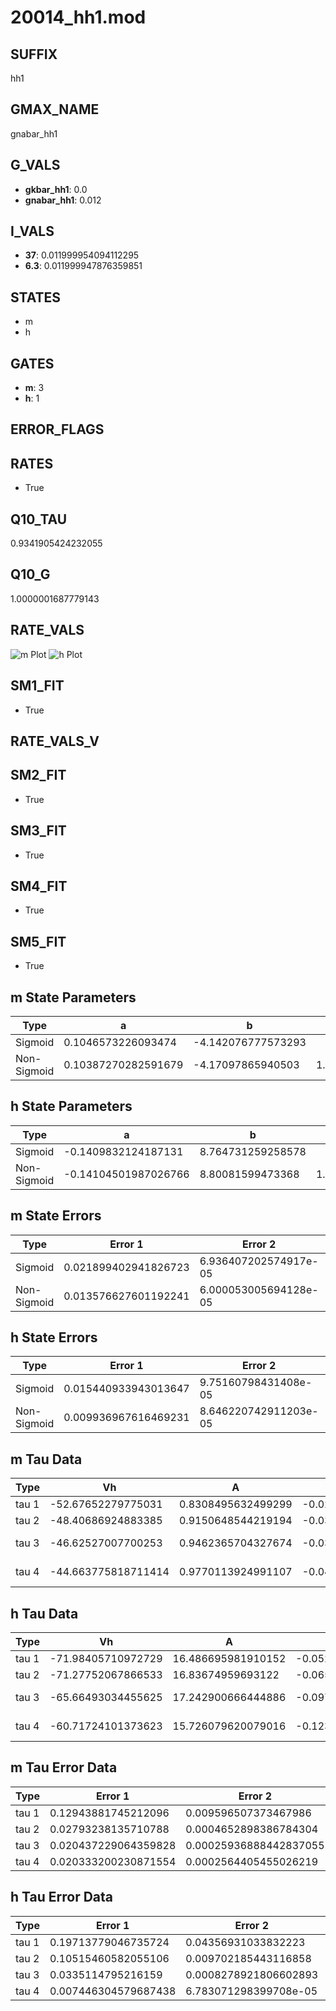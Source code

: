 # 20014_hh1.mod

## SUFFIX

hh1

## GMAX_NAME

gnabar_hh1

## G_VALS

- **gkbar_hh1**: 0.0
- **gnabar_hh1**: 0.012

## I_VALS

- **37**: 0.011999954094112295
- **6.3**: 0.011999947876359851

## STATES

- m
- h

## GATES

- **m**: 3
- **h**: 1

## ERROR_FLAGS


## RATES

- True

## Q10_TAU

0.9341905424232055

## Q10_G

1.0000001687779143

## RATE_VALS

![m Plot](/Users/pbozelos/Dropbox/icg-Chai-Panos/supermodels/output_markdown_files/Na/20014_hh1.mod/images/m.png)
![h Plot](/Users/pbozelos/Dropbox/icg-Chai-Panos/supermodels/output_markdown_files/Na/20014_hh1.mod/images/h.png)

## SM1_FIT

- True

## RATE_VALS_V

## SM2_FIT

- True

## SM3_FIT

- True

## SM4_FIT

- True

## SM5_FIT

- True

## m State Parameters

| Type | a | b | c | d |
| --- | --- | --- | --- | --- |
| Sigmoid | 0.1046573226093474 | -4.142076777573293 |
| Non-Sigmoid | 0.10387270282591679 | -4.17097865940503 | 1.0049568878999509 | -0.012761621502092575 |

## h State Parameters

| Type | a | b | c | d |
| --- | --- | --- | --- | --- |
| Sigmoid | -0.1409832124187131 | 8.764731259258578 |
| Non-Sigmoid | -0.14104501987026766 | 8.80081599473368 | 1.0026003940160293 | 0.004440956168336063 |

## m State Errors

| Type | Error 1 | Error 2 | Error 3 |
| --- | --- | --- | --- |
| Sigmoid | 0.021899402941826723 | 6.936407202574917e-05 | 0.012230260812095965 |
| Non-Sigmoid | 0.013576627601192241 | 6.000053005694128e-05 | 0.007582201987531963 |

## h State Errors

| Type | Error 1 | Error 2 | Error 3 |
| --- | --- | --- | --- |
| Sigmoid | 0.015440933943013647 | 9.75160798431408e-05 | 0.012935036816166092 |
| Non-Sigmoid | 0.009936967616469231 | 8.646220742911203e-05 | 0.008324304892077868 |

## m Tau Data

| Type | Vh | A | b1 | b2 | c1 | c2 | d1 | d2 | e1 | e2 |
| --- | --- | --- | --- | --- | --- | --- | --- | --- | --- | --- |
| tau 1 | -52.67652279775031 | 0.8308495632499299 | -0.022044248216389714 | -0.07727342187610052 |
| tau 2 | -48.40686924883385 | 0.9150648544219194 | -0.032632029631356835 | 0.00011402370304924193 | -0.07772948507390921 | -0.0004016047930407329 |
| tau 3 | -46.62527007700253 | 0.9462365704327674 | -0.03818366681210269 | 0.00022127472103779884 | -5.197754096619884e-07 | -0.07580810527819545 | -0.000508090268463946 | -3.5296616205779716e-06 |
| tau 4 | -44.663775818711414 | 0.9770113924991107 | -0.04262044901731943 | 0.0003162721574300156 | -1.297162082413881e-06 | 2.2059534676663425e-09 | -0.07022198878116882 | -0.00030636840820625683 | -4.432513038058513e-09 | 2.3869501330048232e-08 |

## h Tau Data

| Type | Vh | A | b1 | b2 | c1 | c2 | d1 | d2 | e1 | e2 |
| --- | --- | --- | --- | --- | --- | --- | --- | --- | --- | --- |
| tau 1 | -71.98405710972729 | 16.486695981910152 | -0.0525884025268178 | -0.07762591065320444 |
| tau 2 | -71.27752067866533 | 16.83674959693122 | -0.06582935769530095 | 0.00030363608912281376 | -0.10345710943310456 | -0.0014167714201713012 |
| tau 3 | -65.66493034455625 | 17.242900666444886 | -0.09723308538595399 | 0.001016133344240643 | -3.2899291586289424e-06 | -0.08710712739179947 | -0.0020034111272546266 | -3.3051064307595015e-05 |
| tau 4 | -60.71724101373623 | 15.726079620079016 | -0.12378877267060424 | 0.0020002904395505267 | -1.3644701846705267e-05 | 3.318732294704753e-08 | -0.06516456515196002 | -0.00208778707656601 | -7.441105516644879e-05 | -8.421221865619311e-07 |

## m Tau Error Data

| Type | Error 1 | Error 2 | Error 3 |
| --- | --- | --- | --- |
| tau 1 | 0.12943881745212096 | 0.009596507373467986 | 0.055838980967577924 |
| tau 2 | 0.02793238135710788 | 0.0004652898386784304 | 0.012049829731761953 |
| tau 3 | 0.020437229064359828 | 0.00025936888442837055 | 0.008816474587902835 |
| tau 4 | 0.020333200230871554 | 0.0002564405455026219 | 0.008771597292454894 |

## h Tau Error Data

| Type | Error 1 | Error 2 | Error 3 |
| --- | --- | --- | --- |
| tau 1 | 0.19713779046735724 | 0.04356931033832223 | 0.12818035702330619 |
| tau 2 | 0.10515460582055106 | 0.009702185443116858 | 0.0683722531573931 |
| tau 3 | 0.0335114795216159 | 0.0008278921806602893 | 0.021789396133924954 |
| tau 4 | 0.007446304579687438 | 6.783071298399708e-05 | 0.004841638821586874 |

